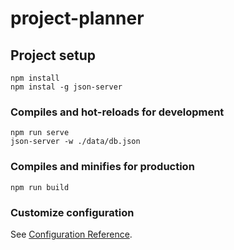 # project-planner

## Project setup
```
npm install
npm instal -g json-server
```

### Compiles and hot-reloads for development
```
npm run serve
json-server -w ./data/db.json
```

### Compiles and minifies for production
```
npm run build
```

### Customize configuration
See [Configuration Reference](https://cli.vuejs.org/config/).
